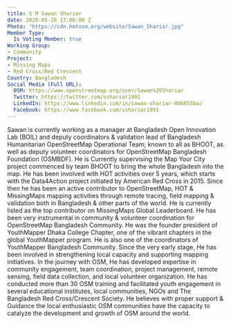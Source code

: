 ```yaml
---
title: S M Sawan Shariar
date: 2020-05-20 17:00:00 Z
Photo: "https://cdn.hotosm.org/website/Sawan_Shariar.jpg"
Member Type:
  Is Voting Member: true
Working Group:
- Community
Project:
- Missing Maps
- Red Cross/Red Crescent
Country: Bangladesh
Social Media (Full URL):
  OSM: https://www.openstreetmap.org/user/Sawan%20Shariar
  Twitter: https://twitter.com/sshariar1991
  LinkedIn: https://www.linkedin.com/in/sawan-shariar-006855ba/
  Facebook: https://www.facebook.com/sshariar1991
---
```


Sawan is currently working as a manager at Bangladesh Open Innovation Lab (BOIL) and deputy coordinators & validation lead of Bangladesh Humanitarian OpenStreetMap Operational Team; known to all as BHOOT, as well as deputy volunteer coordinators for OpenStreetMap Bangladesh Foundation (OSMBDF). He is Currently supervising the Map Your City project commenced by team BHOOT to bring the whole Bangladesh into the map.
He has been involved with HOT activities over 5 years, which starts with the Data4Action project initiated by American Red Cross in 2015. Since then he has been an active contributor to OpenStreetMap, HOT & MissingMaps mapping activities through remote tracing, field mapping & validation both in Bangladesh & other parts of the world. He is currently listed as the top contributor on MissingMaps Global Leaderboard.
He has been very instrumental in community & volunteer coordination for OpenStreetMap Bangladesh Community. He was the founder president of YouthMapper Dhaka College Chapter, one of the vibrant chapters in the global YouthMapper program. He is also one of the coordinators of YouthMapper Bangladesh Community.
Since the very early stage, He has been involved in strengthening local capacity and supporting mapping initiatives. In the journey with OSM, He has developed expertise in community engagement, team coordination, project management, remote sensing, field data collection, and local volunteer organization. He has conducted more than 30 OSM training and facilitated youth engagement in several educational institutes, local communities, NGOs and The Bangladesh Red Cross/Crescent Society. He believes with proper support & Guidance the local enthusiastic OSM communities have the capacity to catalyze the development and growth of OSM around the world.
